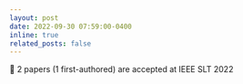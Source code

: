 ```yaml
---
layout: post
date: 2022-09-30 07:59:00-0400
inline: true
related_posts: false
---
```


:scroll: 2 papers (1 first-authored) are accepted at IEEE SLT 2022
